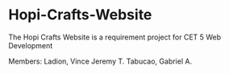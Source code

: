 # Hopi-Crafts-Website
 
 The Hopi Crafts Website is a requirement project for CET 5 Web Development

 Members:
 Ladion, Vince Jeremy T.
 Tabucao, Gabriel A. 

